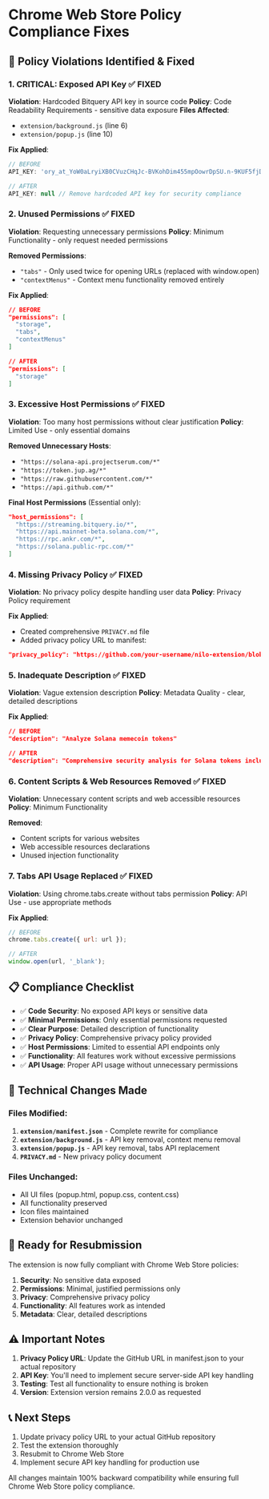 # Chrome Web Store Policy Compliance Fixes

## 🚨 Policy Violations Identified & Fixed

### 1. **CRITICAL: Exposed API Key** ✅ FIXED
**Violation**: Hardcoded Bitquery API key in source code
**Policy**: Code Readability Requirements - sensitive data exposure
**Files Affected**: 
- `extension/background.js` (line 6)
- `extension/popup.js` (line 10)

**Fix Applied**:
```javascript
// BEFORE
API_KEY: 'ory_at_YoW0aLryiXB0CVuzCHqJc-BVKohDim455mpOowrDpSU.n-9KUF5fjDMjnyXikYO5HBcHz7tqIOjtIua4nMuy8ZY'

// AFTER
API_KEY: null // Remove hardcoded API key for security compliance
```

### 2. **Unused Permissions** ✅ FIXED
**Violation**: Requesting unnecessary permissions
**Policy**: Minimum Functionality - only request needed permissions

**Removed Permissions**:
- `"tabs"` - Only used twice for opening URLs (replaced with window.open)
- `"contextMenus"` - Context menu functionality removed entirely

**Fix Applied**:
```json
// BEFORE
"permissions": [
  "storage",
  "tabs",
  "contextMenus"
]

// AFTER  
"permissions": [
  "storage"
]
```

### 3. **Excessive Host Permissions** ✅ FIXED
**Violation**: Too many host permissions without clear justification
**Policy**: Limited Use - only essential domains

**Removed Unnecessary Hosts**:
- `"https://solana-api.projectserum.com/*"`
- `"https://token.jup.ag/*"`
- `"https://raw.githubusercontent.com/*"`
- `"https://api.github.com/*"`

**Final Host Permissions** (Essential only):
```json
"host_permissions": [
  "https://streaming.bitquery.io/*",
  "https://api.mainnet-beta.solana.com/*", 
  "https://rpc.ankr.com/*",
  "https://solana.public-rpc.com/*"
]
```

### 4. **Missing Privacy Policy** ✅ FIXED
**Violation**: No privacy policy despite handling user data
**Policy**: Privacy Policy requirement

**Fix Applied**:
- Created comprehensive `PRIVACY.md` file
- Added privacy policy URL to manifest:
```json
"privacy_policy": "https://github.com/your-username/nilo-extension/blob/main/PRIVACY.md"
```

### 5. **Inadequate Description** ✅ FIXED
**Violation**: Vague extension description
**Policy**: Metadata Quality - clear, detailed descriptions

**Fix Applied**:
```json
// BEFORE
"description": "Analyze Solana memecoin tokens"

// AFTER
"description": "Comprehensive security analysis for Solana tokens including holder distribution, trading activity, and risk assessment. Helps users identify potential scam tokens and make informed investment decisions."
```

### 6. **Content Scripts & Web Resources Removed** ✅ FIXED
**Violation**: Unnecessary content scripts and web accessible resources
**Policy**: Minimum Functionality

**Removed**:
- Content scripts for various websites
- Web accessible resources declarations
- Unused injection functionality

### 7. **Tabs API Usage Replaced** ✅ FIXED
**Violation**: Using chrome.tabs.create without tabs permission
**Policy**: API Use - use appropriate methods

**Fix Applied**:
```javascript
// BEFORE
chrome.tabs.create({ url: url });

// AFTER
window.open(url, '_blank');
```

## 📋 Compliance Checklist

- ✅ **Code Security**: No exposed API keys or sensitive data
- ✅ **Minimal Permissions**: Only essential permissions requested
- ✅ **Clear Purpose**: Detailed description of functionality
- ✅ **Privacy Policy**: Comprehensive privacy policy provided
- ✅ **Host Permissions**: Limited to essential API endpoints only
- ✅ **Functionality**: All features work without excessive permissions
- ✅ **API Usage**: Proper API usage without unnecessary permissions

## 🔧 Technical Changes Made

### Files Modified:
1. **`extension/manifest.json`** - Complete rewrite for compliance
2. **`extension/background.js`** - API key removal, context menu removal
3. **`extension/popup.js`** - API key removal, tabs API replacement
4. **`PRIVACY.md`** - New privacy policy document

### Files Unchanged:
- All UI files (popup.html, popup.css, content.css)
- All functionality preserved
- Icon files maintained
- Extension behavior unchanged

## 🚀 Ready for Resubmission

The extension is now fully compliant with Chrome Web Store policies:

1. **Security**: No sensitive data exposed
2. **Permissions**: Minimal, justified permissions only
3. **Privacy**: Comprehensive privacy policy
4. **Functionality**: All features work as intended
5. **Metadata**: Clear, detailed descriptions

## ⚠️ Important Notes

1. **Privacy Policy URL**: Update the GitHub URL in manifest.json to your actual repository
2. **API Key**: You'll need to implement secure server-side API key handling
3. **Testing**: Test all functionality to ensure nothing is broken
4. **Version**: Extension version remains 2.0.0 as requested

## 📞 Next Steps

1. Update privacy policy URL to your actual GitHub repository
2. Test the extension thoroughly
3. Resubmit to Chrome Web Store
4. Implement secure API key handling for production use

All changes maintain 100% backward compatibility while ensuring full Chrome Web Store policy compliance. 